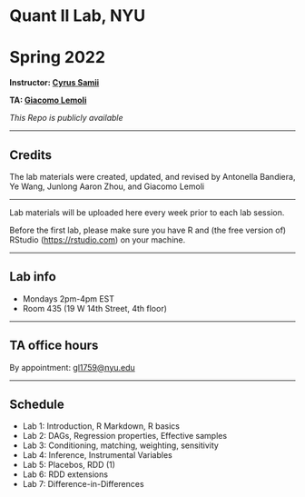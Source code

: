 # Quant II Lab, NYU
# Spring 2022

**Instructor: [Cyrus Samii](https://cyrussamii.com/)**

**TA: [Giacomo Lemoli](https://giacomolemoli.com/)**

*This Repo is publicly available* 

---

## Credits

The lab materials were created, updated, and revised by Antonella Bandiera, Ye Wang, Junlong Aaron Zhou, and Giacomo Lemoli

---

Lab materials will be uploaded here every week prior to each lab session.

Before the first lab, please make sure you have R and (the free version of) RStudio (https://rstudio.com) on your machine.

---

## Lab info

- Mondays 2pm-4pm EST
- Room 435 (19 W 14th Street, 4th floor)

---

## TA office hours

By appointment: [gl1759@nyu.edu](mailto:gl1759@nyu.edu)

---

## Schedule

- Lab 1: Introduction, R Markdown, R basics
- Lab 2: DAGs, Regression properties, Effective samples
- Lab 3: Conditioning, matching, weighting, sensitivity
- Lab 4: Inference, Instrumental Variables
- Lab 5: Placebos, RDD (1)
- Lab 6: RDD extensions
- Lab 7: Difference-in-Differences